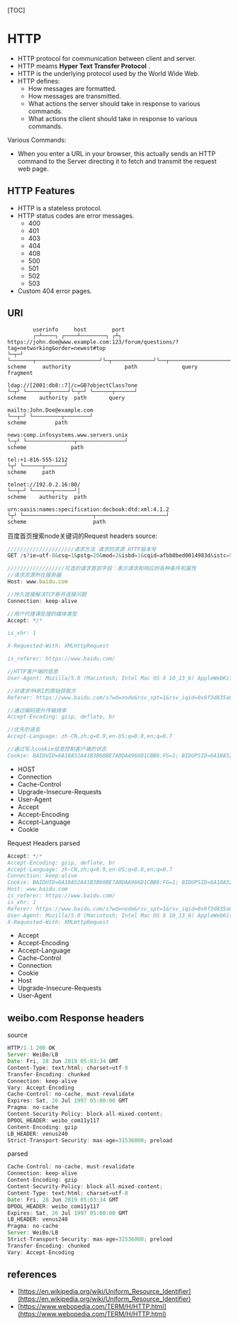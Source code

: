 [TOC]

# HTTP

- HTTP protocol for communication between client and server.
- HTTP meams **Hyper Text Transfer Protocol** .
- HTTP is the underlying protocol used by the World Wide Web.
- HTTP defines:
  + How messages are formatted.
  + How messages are transmitted.
  + What actions the server should take in response to various commands.
  + What actions the client should take in response to various commands.

Various Commands:

- When you enter a URL in your browser, this actually sends an HTTP command to the Server directing it to fetch and transmit the request web page.

## HTTP Features

- HTTP is a stateless protocol.
- HTTP status codes are error messages.
  + 400
  + 401
  + 403
  + 404
  + 408
  + 500
  + 501
  + 502
  + 503
- Custom 404 error pages.

## URI

```
        userinfo     host        port
        ┌─┴────┐ ┌────┴────────┐ ┌┴┐
https://john.doe@www.example.com:123/forum/questions/?tag=networking&order=newest#top
└─┬─┘ └───────┬────────────────────┘└─┬─────────────┘└──┬───────────────────────┘└┬─┘  
scheme     authority                 path              query                      fragment

ldap://[2001:db8::7]/c=GB?objectClass?one
└─┬┘ └───────┬─────┘└─┬─┘ └──────┬──────┘
scheme    authority  path       query

mailto:John.Doe@example.com
└──┬─┘ └─────────┬────────┘
scheme         path

news:comp.infosystems.www.servers.unix
└─┬┘ └───────────────┬───────────────┘
scheme              path

tel:+1-816-555-1212
└┬┘ └──────┬──────┘
scheme     path

telnet://192.0.2.16:80/
└──┬─┘ └──────┬──────┘│
scheme    authority  path

urn:oasis:names:specification:docbook:dtd:xml:4.1.2
└┬┘ └──────────────────────┬──────────────────────┘
scheme                     path

```



百度首页搜索node关键词的Request headers source: 

```javascript
/////////////////////请求方法 请求的资源 HTTP版本号
GET /s?ie=utf-8&csq=1&pstg=20&mod=2&isbd=1&cqid=afbb0bed0014983d&istc=550&ver=RA5hTgFV0b4ajeyfmqrTmO9W1b2-ZS7QD93&chk=5d15916d&isid=6A18A51CBB657680&wd=node&rsv_spt=1&rsv_iqid=0x9f3d835a000368e9&issp=1&f=8&rsv_bp=1&rsv_idx=2&ie=utf-8&tn=baiduhome_pg&rsv_enter=1&rsv_sug3=6&rsv_sug1=6&rsv_sug7=101&rsv_sug2=0&inputT=1003&rsv_sug4=1920&rsv_sug=2&f4s=1&_ck=1170.0.-1.-1.-1.-1.-1&rsv_isid=1430_21120_29135_29238_28519_29099_29131_28839_29220&isnop=1&rsv_stat=1_0_-1_2_4.5.9.4&rsv_bp=1 HTTP/1.1

//////////////////可选的请求首部字段：表示请求和响应的各种条件和属性
//请求资源所在服务器
Host: www.baidu.com

//持久链接解决TCP断开连接问题
Connection: keep-alive

//用户代理课处理的媒体类型
Accept: */*

is_xhr: 1

X-Requested-With: XMLHttpRequest

is_referer: https://www.baidu.com/

//HTTP客户端的信息
User-Agent: Mozilla/5.0 (Macintosh; Intel Mac OS X 10_13_6) AppleWebKit/537.36 (KHTML, like Gecko) Chrome/75.0.3770.100 Safari/537.36

//对请求中URI的原始获取方
Referer: https://www.baidu.com/s?wd=node&rsv_spt=1&rsv_iqid=0x9f3d835a000368e9&issp=1&f=8&rsv_bp=1&rsv_idx=2&ie=utf-8&tn=baiduhome_pg&rsv_enter=1&rsv_sug3=6&rsv_sug1=6&rsv_sug7=101&rsv_sug2=0&inputT=1003&rsv_sug4=1920&rsv_sug=2

//通过编码提升传输效率
Accept-Encoding: gzip, deflate, br

//优先的语言
Accept-Language: zh-CN,zh;q=0.9,en-US;q=0.8,en;q=0.7

//通过写入cookie信息控制客户端的状态
Cookie: BAIDUID=6A18A52A41B3B60BE7A0DAA966D1CBB6:FG=1; BIDUPSID=6A18A52A41B3B60BE7A0DAA966D1CBB6; PSTM=1558944641; BD_UPN=123253; __cfduid=d713ae97ebd301872d827b26f1ca00c2d1559453170; BDUSS=VphdHFuc2VORndkYW9STlgxUTlNdHB1ME4tYTZROTdqWEI3ZE1QUUl0V2RraDFkSVFBQUFBJCQAAAAAAAAAAAEAAACTqN~Mempzb25pYzYAAAAAAAAAAAAAAAAAAAAAAAAAAAAAAAAAAAAAAAAAAAAAAAAAAAAAAAAAAAAAAAAAAAAAAAAAAJ0F9lydBfZcR; H_PS_PSSID=1430_21120_29135_29238_28519_29099_29131_28839_29220; BDSFRCVID=l8tOJeC62RzQnerwLVfC5PIT0e4PGf3TH6aoDcjC2dIxgihuXui_EG0PHM8g0Ku-yLM5ogKK0mOTHUFF_2uxOjjg8UtVJeC6EG0P3J; H_BDCLCKID_SF=tR4j_DPbfCvbfP0kKtrhKPk0Mf7t5RJ324o2WbCQ5bcTqpcNLUbWQTt35R3HqlOR2DPHhtoXXK5vsDDwWl75XhD1DPCEtjLetJKJ_Dvqa6uKh6rnh6R-yq8gyxomtjjQKJ7jWn_XLp3vqqcT5fvrbntrMGo2LUkqKCOj-PTyBx3osf3G5fKBWl-uQttjQU3hfIkja-KEKC0bqR7TyU42hf47yboW0q4Hb6b9BJcjfU5MSlcNLTjpQT8rDPCEJ68OtR4f_CtQb-3bKRcGhtr_bICShUFsaqQCB2Q-5KL-LfJq8RRheq3nyPtpbpory-bObNON_MbdJJjoVqRaK4JUyP-sBPo2Jt3T0eTxoUJHQCnJhhvGqtJrjjLebPRiJPr9QgbPBhQ7tt5W8ncFbT7l5hKpbt-q0x-jLn7ZVDKbfC8bbKtr5tTEhP6D-Uv05-PX2DPX3b7EfMTJEq7_bf--D60_-RJdBJ-eBJn9_xJjyRn1olAzy6jxy5K_hPoWtfbPMgQPLU3H-lChbMjHQT3mKfrbbN3i-Crv-ncGWb3cWKJV8UbS3fjPBTD02-nBat-OQ6npaJ5nJq5nhMtRy6Chj6JyDGLJqbbfb-ofL4cSa-5BfJrw5DTjhPrMha7JWMT-0bFHbtclaJ5KfpRKbx-h0MF7DM_JQUbhtan7_JjO3nO8EIogyJ7JMtk0Who0yMQxtNR72CnjtpvhKtTsXjoobUPUDMc9LUvP3ecdot5yBbc8eIna5hjkbfJBQttjQTJZfD7H3KChJD-MbfK; BDORZ=B490B5EBF6F3CD402E515D22BCDA1598; BDRCVFR[feWj1Vr5u3D]=I67x6TjHwwYf0; delPer=0; BD_CK_SAM=1; PSINO=1; COOKIE_SESSION=6_2_9_8_4_39_0_2_7_4_1_0_0_0_0_0_1561178034_1560752670_1561694565%7C9%23707717_9_1561460379%7C3; BD_HOME=1; H_PS_645EC=5276dDs%2Bb51XQ0IvWJ78S1hPc3305odQbWkfmZzWwUUVShPXGF5kECqM8AhTaEYbhdZA
```

- HOST
- Connection
- Cache-Control
- Upgrade-Insecure-Requests
- User-Agent
- Accept
- Accept-Encoding
- Accept-Language
- Cookie

Request Headers parsed

```javascript
Accept: */*
Accept-Encoding: gzip, deflate, br
Accept-Language: zh-CN,zh;q=0.9,en-US;q=0.8,en;q=0.7
Connection: keep-alive
Cookie: BAIDUID=6A18A52A41B3B60BE7A0DAA966D1CBB6:FG=1; BIDUPSID=6A18A52A41B3B60BE7A0DAA966D1CBB6; PSTM=1558944641; BD_UPN=123253; __cfduid=d713ae97ebd301872d827b26f1ca00c2d1559453170; BDUSS=VphdHFuc2VORndkYW9STlgxUTlNdHB1ME4tYTZROTdqWEI3ZE1QUUl0V2RraDFkSVFBQUFBJCQAAAAAAAAAAAEAAACTqN~Mempzb25pYzYAAAAAAAAAAAAAAAAAAAAAAAAAAAAAAAAAAAAAAAAAAAAAAAAAAAAAAAAAAAAAAAAAAAAAAAAAAJ0F9lydBfZcR; H_PS_PSSID=1430_21120_29135_29238_28519_29099_29131_28839_29220; BDSFRCVID=l8tOJeC62RzQnerwLVfC5PIT0e4PGf3TH6aoDcjC2dIxgihuXui_EG0PHM8g0Ku-yLM5ogKK0mOTHUFF_2uxOjjg8UtVJeC6EG0P3J; H_BDCLCKID_SF=tR4j_DPbfCvbfP0kKtrhKPk0Mf7t5RJ324o2WbCQ5bcTqpcNLUbWQTt35R3HqlOR2DPHhtoXXK5vsDDwWl75XhD1DPCEtjLetJKJ_Dvqa6uKh6rnh6R-yq8gyxomtjjQKJ7jWn_XLp3vqqcT5fvrbntrMGo2LUkqKCOj-PTyBx3osf3G5fKBWl-uQttjQU3hfIkja-KEKC0bqR7TyU42hf47yboW0q4Hb6b9BJcjfU5MSlcNLTjpQT8rDPCEJ68OtR4f_CtQb-3bKRcGhtr_bICShUFsaqQCB2Q-5KL-LfJq8RRheq3nyPtpbpory-bObNON_MbdJJjoVqRaK4JUyP-sBPo2Jt3T0eTxoUJHQCnJhhvGqtJrjjLebPRiJPr9QgbPBhQ7tt5W8ncFbT7l5hKpbt-q0x-jLn7ZVDKbfC8bbKtr5tTEhP6D-Uv05-PX2DPX3b7EfMTJEq7_bf--D60_-RJdBJ-eBJn9_xJjyRn1olAzy6jxy5K_hPoWtfbPMgQPLU3H-lChbMjHQT3mKfrbbN3i-Crv-ncGWb3cWKJV8UbS3fjPBTD02-nBat-OQ6npaJ5nJq5nhMtRy6Chj6JyDGLJqbbfb-ofL4cSa-5BfJrw5DTjhPrMha7JWMT-0bFHbtclaJ5KfpRKbx-h0MF7DM_JQUbhtan7_JjO3nO8EIogyJ7JMtk0Who0yMQxtNR72CnjtpvhKtTsXjoobUPUDMc9LUvP3ecdot5yBbc8eIna5hjkbfJBQttjQTJZfD7H3KChJD-MbfK; BDORZ=B490B5EBF6F3CD402E515D22BCDA1598; BDRCVFR[feWj1Vr5u3D]=I67x6TjHwwYf0; delPer=0; BD_CK_SAM=1; PSINO=1; COOKIE_SESSION=6_2_9_8_4_39_0_2_7_4_1_0_0_0_0_0_1561178034_1560752670_1561694565%7C9%23707717_9_1561460379%7C3; BD_HOME=1; H_PS_645EC=5276dDs%2Bb51XQ0IvWJ78S1hPc3305odQbWkfmZzWwUUVShPXGF5kECqM8AhTaEYbhdZA
Host: www.baidu.com
is_referer: https://www.baidu.com/
is_xhr: 1
Referer: https://www.baidu.com/s?wd=node&rsv_spt=1&rsv_iqid=0x9f3d835a000368e9&issp=1&f=8&rsv_bp=1&rsv_idx=2&ie=utf-8&tn=baiduhome_pg&rsv_enter=1&rsv_sug3=6&rsv_sug1=6&rsv_sug7=101&rsv_sug2=0&inputT=1003&rsv_sug4=1920&rsv_sug=2
User-Agent: Mozilla/5.0 (Macintosh; Intel Mac OS X 10_13_6) AppleWebKit/537.36 (KHTML, like Gecko) Chrome/75.0.3770.100 Safari/537.36
X-Requested-With: XMLHttpRequest
```

- Accept
- Accept-Encoding
- Accept-Language
- Cache-Control
- Connection
- Cookie
- Host
- Upgrade-Insecure-Requests
- User-Agent

## weibo.com Response headers

source

```javascript
HTTP/1.1 200 OK
Server: WeiBo/LB
Date: Fri, 28 Jun 2019 05:03:34 GMT
Content-Type: text/html; charset=utf-8
Transfer-Encoding: chunked
Connection: keep-alive
Vary: Accept-Encoding
Cache-Control: no-cache, must-revalidate
Expires: Sat, 26 Jul 1997 05:00:00 GMT
Pragma: no-cache
Content-Security-Policy: block-all-mixed-content;
DPOOL_HEADER: weibo_com11y117
Content-Encoding: gzip
LB_HEADER: venus240
Strict-Transport-Security: max-age=31536000; preload
```



parsed

```javascript
Cache-Control: no-cache, must-revalidate
Connection: keep-alive
Content-Encoding: gzip
Content-Security-Policy: block-all-mixed-content;
Content-Type: text/html; charset=utf-8
Date: Fri, 28 Jun 2019 05:03:34 GMT
DPOOL_HEADER: weibo_com11y117
Expires: Sat, 26 Jul 1997 05:00:00 GMT
LB_HEADER: venus240
Pragma: no-cache
Server: WeiBo/LB
Strict-Transport-Security: max-age=31536000; preload
Transfer-Encoding: chunked
Vary: Accept-Encoding
```



## references
- [https://en.wikipedia.org/wiki/Uniform_Resource_Identifier](https://en.wikipedia.org/wiki/Uniform_Resource_Identifier)
- [https://www.webopedia.com/TERM/H/HTTP.html](https://www.webopedia.com/TERM/H/HTTP.html)

